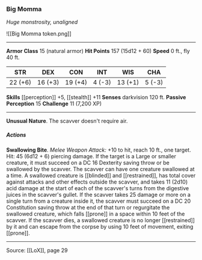 ### Big Momma
_Huge monstrosity, unaligned_

![[Big Momma token.png]]


---

**Armor Class** 15 (natural armor)
**Hit Points** 157 (15d12 + 60)
**Speed** 0 ft., fly 40 ft.

| STR     | DEX     | CON     | INT     | WIS     | CHA     |
|---------|---------|---------|---------|---------|---------|
| 22 (+6) | 16 (+3) | 19 (+4) | 4 (-3) | 13 (+1) | 5 (-3) |

**Skills** [[perception]] +5, [[stealth]] +11
**Senses** darkvision 120 ft.
**Passive Perception** 15
**Challenge** 11 (7,200 XP)

---

**Unusual Nature**. The scavver doesn't require air.

##### Actions
**Swallowing Bite**. _Melee Weapon Attack:_ +10 to hit, reach 10 ft., one target. Hit: 45 (6d12 + 6) piercing damage. If the target is a Large or smaller creature, it must succeed on a DC 16 Dexterity saving throw or be swallowed by the scavver. The scavver can have one creature swallowed at a time. A swallowed creature is [[blinded]] and [[restrained]], has total cover against attacks and other effects outside the scavver, and takes 11 (2d10) acid damage at the start of each of the scavver's turns from the digestive juices in the scavver's gullet. If the scavver takes 25 damage or more on a single turn from a creature inside it, the scavver must succeed on a DC 20 Constitution saving throw at the end of that turn or regurgitate the swallowed creature, which falls [[prone]] in a space within 10 feet of the scavver. If the scavver dies, a swallowed creature is no longer [[restrained]] by it and can escape from the corpse by using 10 feet of movement, exiting [[prone]].


---

Source: [[LoX]], page 29